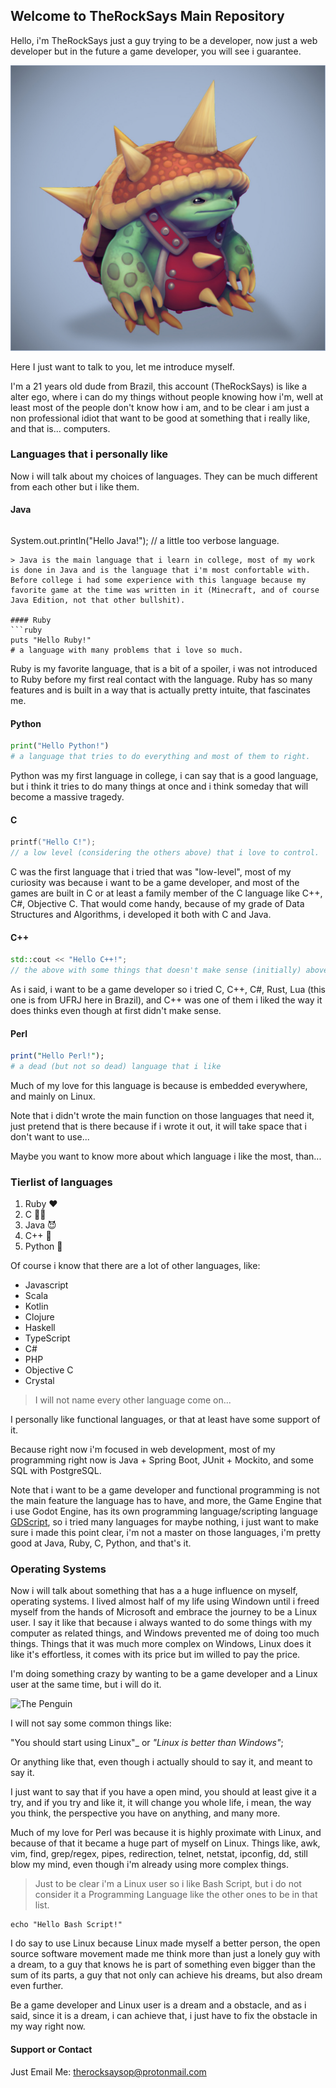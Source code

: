 

## Welcome to TheRockSays Main Repository

Hello, i'm TheRockSays just a guy trying to be a developer, now just a web developer but in the future a game developer, you will see i guarantee.

![rammus-lol](/main-image-rammus.jpg)

Here I just want to talk to you, let me introduce myself.

I'm a 21 years old dude from Brazil, this account (TheRockSays) is like a alter ego, where i can do my things without people knowing how i'm, well at least most of the people don't know how i am, and to be clear i am just a non professional idiot that want to be good at something that i really like, and that is... computers.

### Languages that i personally like

Now i will talk about my choices of languages.
They can be much different from each other but i like them.


#### Java
> ```java
  System.out.println("Hello Java!");
  // a little too verbose language.
  ```
> Java is the main language that i learn in college, most of my work is done in Java and is the language that i'm most confortable with.
Before college i had some experience with this language because my favorite game at the time was written in it (Minecraft, and of course Java Edition, not that other bullshit).

#### Ruby
```ruby
puts "Hello Ruby!"
# a language with many problems that i love so much.
```
Ruby is my favorite language, that is a bit of a spoiler, i was not introduced to Ruby before my first real contact with the language.
Ruby has so many features and is built in a way that is actually pretty intuite, that fascinates me.

#### Python
```python
print("Hello Python!")
# a language that tries to do everything and most of them to right.
```
Python was my first language in college, i can say that is a good language, but i think it tries to do many things at once and i think someday that will become a massive tragedy.

#### C
```c
printf("Hello C!");
// a low level (considering the others above) that i love to control.
```
C was the first language that i tried that was "low-level", most of my curiosity was because i want to be a game developer, and most of the games are built in C or at least a family member of the C language like C++, C#, Objective C.
That would come handy, because of my grade of Data Structures and Algorithms, i developed it both with C and Java.

#### C++
```cpp
std::cout << "Hello C++!";
// the above with some things that doesn't make sense (initially) above it.
```
As i said, i want to be a game developer so i tried C, C++, C#, Rust, Lua (this one is from UFRJ here in Brazil), and C++ was one of them i liked the way it does thinks even though at first didn't make sense.

#### Perl
```perl
print("Hello Perl!");
# a dead (but not so dead) language that i like
```
Much of my love for this language is because is embedded everywhere, and mainly on Linux.


Note that i didn't wrote the main function on those languages that need it, just pretend that is there because if i wrote it out, it will take space that i don't want to use...

Maybe you want to know more about which language i like the most, than...
### Tierlist of languages

1. Ruby ♥️
2. C 🧑‍🔧
3. Java :smiling_imp:
4. C++ 💫
5. Python 🤟


Of course i know that there are a lot of other languages, like:
- Javascript
- Scala
- Kotlin
- Clojure
- Haskell
- TypeScript
- C#
- PHP
- Objective C
- Crystal 

> I will not name every other language come on...

I personally like functional languages, or that at least have some support of it.

Because right now i'm focused in web development, most of my programming right now is Java + Spring Boot, JUnit + Mockito, and some SQL with PostgreSQL.

Note that i want to be a game developer and functional programming is not the main feature the language has to have, and more, the Game Engine that i use Godot Engine, has its own programming language/scripting language [GDScript](https://docs.godotengine.org/en/stable/getting_started/scripting/gdscript/gdscript_basics.html), so i tried many languages for maybe nothing, i just want to make sure i made this point clear, i'm not a master on those languages, i'm pretty good at Java, Ruby, C, Python, and that's it. 

### Operating Systems

Now i will talk about something that has a a huge influence on myself, operating systems.
I lived almost half of my life using Windown until i freed myself from the hands of Microsoft and embrace the journey to be a Linux user.
I say it like that because i always wanted to do some things with my computer as related things, and Windows prevented me of doing too much things.
Things that it was much more complex on Windows, Linux does it like it's effortless, it comes with its price but im willed to pay the price.

I'm doing something crazy by wanting to be a game developer and a Linux user at the same time, but i will do it.

![The Penguin](https://upload.wikimedia.org/wikipedia/commons/3/35/Tux.svg)

I will not say some common things like: 

"You should start using Linux"_ or _"Linux is better than Windows"_;

Or anything like that, even though i actually should to say it, and meant to say it.

I just want to say that if you have a open mind, you should at least give it a try, and if you try and like it, it will change you whole life, i mean, the way you think, the perspective you have on anything, and many more.

Much of my love for Perl was because it is highly proximate with Linux, and because of that it became a huge part of myself on Linux.
Things like, awk, vim, find, grep/regex, pipes, redirection, telnet, netstat, ipconfig, dd, still blow my mind, even though i'm already using more complex things.

> Just to be clear i'm a Linux user so i like Bash Script, but i do not consider it a Programming Language like the other ones to be in that list.
```console
echo "Hello Bash Script!"
```

I do say to use Linux because Linux made myself a better person, the open source software movement made me think more than just a lonely guy with a dream, to a guy that knows he is part of something even bigger than the sum of its parts, a guy that not only can achieve his dreams, but also dream even further.

Be a game developer and Linux user is a dream and a obstacle, and as i said, since it is a dream, i can achieve that, i just have to fix the obstacle in my way right now.

#### Support or Contact

Just Email Me: [therocksaysop@protonmail.com](mailto:therocksaysop@protonmail.com)
